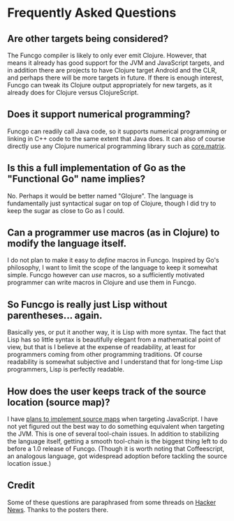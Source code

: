 # Frequently Asked Questions

## Are other targets being considered?

The Funcgo compiler is likely to only ever emit Clojure.  However,
that means it already has good support for the JVM and JavaScript
targets, and in addition there are projects to have Clojure target
Android and the CLR, and perhaps there will be more targets in future.
If there is enough interest, Funcgo can tweak its Clojure output
appropriately for new targets, as it already does for Clojure versus
ClojureScript.

## Does it support numerical programming?

Funcgo can readily call Java code, so it supports numerical
programming or linking in C++ code to the same extent that Java does.
It can also of course directly use any Clojure numerical programming
library such as [core.matrix][1].

## Is this a full implementation of Go as the "Functional Go" name implies?

No.  Perhaps it would be better named "Glojure".  The language is
fundamentally just syntactical sugar on top of Clojure, though I did
try to keep the sugar as close to Go as I could.

## Can a programmer use macros (as in Clojure) to modify the language itself.

I do not plan to make it easy to _define_ macros in Funcgo.  Inspired
by Go's philosophy, I want to limit the scope of the language to keep
it somewhat simple. Funcgo however can _use_ macros, so a sufficiently
motivated programmer can write macros in Clojure and use them in
Funcgo.

## So Funcgo is really just Lisp without parentheses... again.

Basically yes, or put it another way, it is Lisp with more syntax. The
fact that Lisp has so little syntax is beautifully elegant from a
mathematical point of view, but that is I believe at the expense of
readability, at least for programmers coming from other programming
traditions. Of course readability is somewhat subjective and I
understand that for long-time Lisp programmers, Lisp is perfectly
readable.

## How does the user keeps track of the source location (source map)?

I have [plans to implement source maps][3] when targeting JavaScript.
I have not yet figured out the best way to do something equivalent
when targeting the JVM.  This is one of several tool-chain issues. In
addition to stabilizing the language itself, getting a smooth
tool-chain is the biggest thing left to do before a 1.0 release of
Funcgo.  (Though it is worth noting that Coffeescript, an analogous
language, got widespread adoption before tackling the source location
issue.)


## Credit

Some of these questions are paraphrased from some threads on
[Hacker News][2]. Thanks to the posters there.


[1]: https://github.com/mikera/core.matrix
[2]: https://news.ycombinator.com/item?id=8017588
[3]: https://github.com/eobrain/funcgo/issues/19

